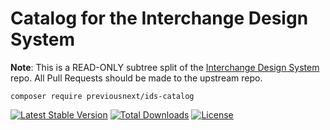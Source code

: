 # Catalog for the Interchange Design System

**Note**: This is a READ-ONLY subtree split of the [Interchange Design System](https://github.com/previousnext/interchangeable-ds)
repo. All Pull Requests should be made to the upstream repo.

```shell
composer require previousnext/ids-catalog
```

[![Latest Stable Version](https://poser.pugx.org/previousnext/ids-catalog/v)](https://packagist.org/packages/previousnext/ids-catalog)
[![Total Downloads](https://poser.pugx.org/previousnext/ids-catalog/downloads)](https://packagist.org/packages/previousnext/ids-catalog)
[![License](https://poser.pugx.org/previousnext/ids-catalog/license)](https://packagist.org/packages/previousnext/ids-catalog)
